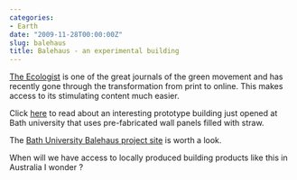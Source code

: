 ```yaml
---
categories:
- Earth
date: "2009-11-28T00:00:00Z"
slug: balehaus
title: Balehaus - an experimental building
---
```

[The Ecologist][theecologist] is one of the great journals of the green movement and has recently gone through the transformation from print to online. This makes access to its stimulating content much easier.

Click [here][theecologist 2] to read about an interesting prototype building just opened at Bath university that uses pre-fabricated wall panels filled with straw.

The [Bath University Balehaus project site][bath] is worth a look.

When will we have access to locally produced building products like this in Australia I wonder ?

[bath]: http://www.bath.ac.uk/features/balehaus/
[theecologist]: http://www.theecologist.org/
[theecologist 2]: http://www.theecologist.org/take_action/campaigns/366413/using_compressed_straw_as_the_ultimate_eco_building_material.html
